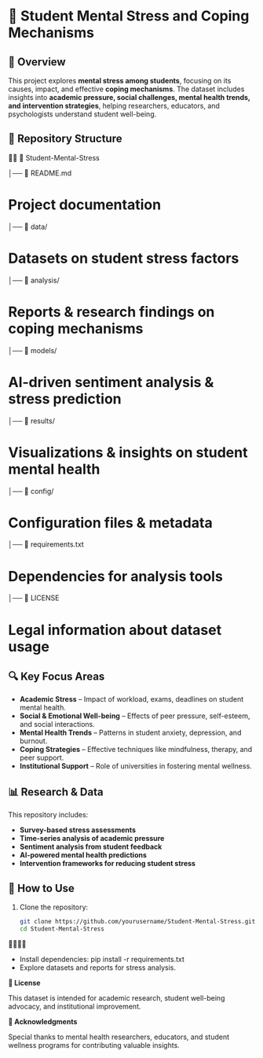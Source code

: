 # 🧠 Student Mental Stress and Coping Mechanisms

## 📌 Overview
This project explores **mental stress among students**, focusing on its causes, impact, and effective **coping mechanisms**. The dataset includes insights into **academic pressure, social challenges, mental health trends, and intervention strategies**, helping researchers, educators, and psychologists understand student well-being.

## 📁 Repository Structure


📂 Student-Mental-Stress

│── 📄 README.md             
# Project documentation 
│── 📂 data/               
# Datasets on student stress factors 
│── 📂 analysis/            
# Reports & research findings on coping mechanisms
│── 📂 models/            
# AI-driven sentiment analysis & stress prediction 
│── 📂 results/               
# Visualizations & insights on student mental health 
│── 📂 config/            
# Configuration files & metadata 
│── 📄 requirements.txt       
# Dependencies for analysis tools 
│── 📄 LICENSE               
# Legal information about dataset usage

## 🔍 Key Focus Areas
- **Academic Stress** – Impact of workload, exams, deadlines on student mental health.
- **Social & Emotional Well-being** – Effects of peer pressure, self-esteem, and social interactions.
- **Mental Health Trends** – Patterns in student anxiety, depression, and burnout.
- **Coping Strategies** – Effective techniques like mindfulness, therapy, and peer support.
- **Institutional Support** – Role of universities in fostering mental wellness.

## 📊 Research & Data
This repository includes:
- **Survey-based stress assessments**
- **Time-series analysis of academic pressure**
- **Sentiment analysis from student feedback**
- **AI-powered mental health predictions**
- **Intervention frameworks for reducing student stress**

## 🚀 How to Use
1. Clone the repository:
   ```bash
   git clone https://github.com/yourusername/Student-Mental-Stress.git
   cd Student-Mental-Stress


- Install dependencies:
pip install -r requirements.txt
- Explore datasets and reports for stress analysis.
  
**📜 License**

  This dataset is intended for academic research, student well-being advocacy, and institutional improvement.
  
  **🙌 Acknowledgments**
  
  Special thanks to mental health researchers, educators, and student wellness programs for contributing valuable insights.
